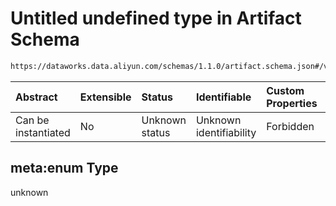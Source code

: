 # Untitled undefined type in Artifact Schema

```txt
https://dataworks.data.aliyun.com/schemas/1.1.0/artifact.schema.json#/variable/properties/type/meta:enum
```



| Abstract            | Extensible | Status         | Identifiable            | Custom Properties | Additional Properties | Access Restrictions | Defined In                                                                      |
| :------------------ | :--------- | :------------- | :---------------------- | :---------------- | :-------------------- | :------------------ | :------------------------------------------------------------------------------ |
| Can be instantiated | No         | Unknown status | Unknown identifiability | Forbidden         | Allowed               | none                | [artifact.schema.json\*](../../out/artifact.schema.json "open original schema") |

## meta:enum Type

unknown
